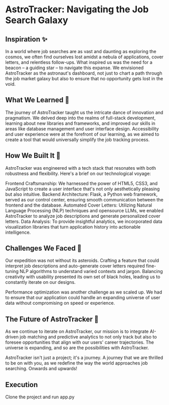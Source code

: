 # AstroTracker: Navigating the Job Search Galaxy

## Inspiration ✨

In a world where job searches are as vast and daunting as exploring the cosmos, we often find ourselves lost amidst a nebula of applications, cover letters, and relentless follow-ups. What inspired us was the need for a beacon – a guiding star – to navigate this expanse. We envisioned AstroTracker as the astronaut's dashboard, not just to chart a path through the job market galaxy but also to ensure that no opportunity gets lost in the void.

## What We Learned 🌱

The journey of AstroTracker taught us the intricate dance of innovation and pragmatism. We delved deep into the realms of full-stack development, learning about new libraries and frameworks, and improved our skills in areas like database management and user interface design. Accessibility and user experience were at the forefront of our learning, as we aimed to create a tool that would universally simplify the job tracking process.

## How We Built It 🔨

AstroTracker was engineered with a tech stack that resonates with both robustness and flexibility. Here's a brief on our technological voyage:

Frontend Craftsmanship: We harnessed the power of HTML5, CSS3, and JavaScript to create a user interface that's not only aesthetically pleasing but also intuitive.
Backend Architecture: Flask, a Python web framework, served as our control center, ensuring smooth communication between the frontend and the database.
Automated Cover Letters: Utilizing Natural Language Processing (NLP) techniques and opensource LLMs, we enabled AstroTracker to analyze job descriptions and generate personalized cover letters.
Data Analysis: To provide insightful analytics, we incorporated data visualization libraries that turn application history into actionable intelligence.

## Challenges We Faced 🚀

Our expedition was not without its asteroids. Crafting a feature that could interpret job descriptions and auto-generate cover letters required fine-tuning NLP algorithms to understand varied contexts and jargon. Balancing creativity with usability presented its own set of black holes, leading us to constantly iterate on our designs.

Performance optimization was another challenge as we scaled up. We had to ensure that our application could handle an expanding universe of user data without compromising on speed or experience.

## The Future of AstroTracker 🌟

As we continue to iterate on AstroTracker, our mission is to integrate AI-driven job matching and predictive analytics to not only track but also to foresee opportunities that align with our users' career trajectories. The universe is expanding, and so are the possibilities with AstroTracker.

AstroTracker isn't just a project; it's a journey. A journey that we are thrilled to be on with you, as we redefine the way the world approaches job searching. Onwards and upwards!


## Execution

Clone the project and run app.py